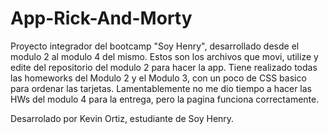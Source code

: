 
# App-Rick-And-Morty
Proyecto integrador del bootcamp "Soy Henry", desarrollado desde el modulo 2 al modulo 4 del mismo.
Estos son los archivos que movi, utilize y edite del repositorio del modulo 2 para hacer la app.
Tiene realizado todas las homeworks del Modulo 2 y el Modulo 3, con un poco de CSS basico para ordenar las tarjetas.
Lamentablemente no me dio tiempo a hacer las HWs del modulo 4 para la entrega, pero la pagina funciona correctamente.

Desarrolado por Kevin Ortiz, estudiante de Soy Henry.

